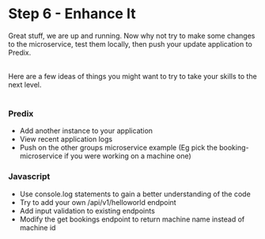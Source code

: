 # Step 6 - Enhance It
Great stuff, we are up and running. Now why not try to make some changes to the microservice, test them locally, then push your update application to Predix. <br/><br/>

Here are a few ideas of things you might want to try to take your skills to the next level.<br/><br/>

### Predix
- Add another instance to your application
- View recent application logs
- Push on the other groups microservice example (Eg pick the booking-microservice if you were working on a machine one)

### Javascript
- Use console.log statements to gain a better understanding of the code
- Try to add your own /api/v1/helloworld endpoint
- Add input validation to existing endpoints
- Modify the get bookings endpoint to return machine name instead of machine id

